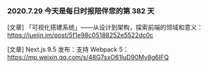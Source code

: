 ### 2020.7.29 今天是每日时报陪伴您的第 382 天

[文章] 「可视化搭建系统」——从设计到架构，探索前端的领域和意义：<https://juejin.im/post/5f1e98c05188252e5522dc0c>

[文章] Next.js 9.5 发布：支持 Webpack 5：<https://mp.weixin.qq.com/s/48G7sxO61luD90Mv8g6IFQ>
